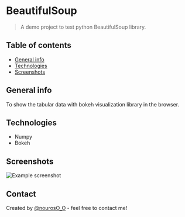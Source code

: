 # BeautifulSoup 
> A demo project to test python BeautifulSoup library.

## Table of contents
* [General info](#general-info)
* [Technologies](#technologies)
* [Screenshots](#screenshots)

## General info
To show the tabular data with bokeh visualization library in the browser. 

## Technologies
* Numpy
* Bokeh

## Screenshots
![Example screenshot](./bokeh.png)


## Contact
Created by [@nourosO_O](https://twitter.com/nourosO_O) - feel free to contact me!

